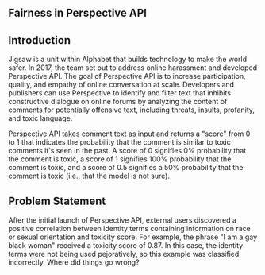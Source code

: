 ## Fairness in Perspective API

## Introduction

Jigsaw is a unit within Alphabet that builds technology to make the world safer. In 2017, the team set out to address online harassment and developed Perspective API. The goal of Perspective API is to increase participation, quality, and empathy of online conversation at scale. Developers and publishers can use Perspective to identify and filter text that inhibits constructive dialogue on online forums by analyzing the content of comments for potentially offensive text, including threats, insults, profanity, and toxic language.

Perspective API takes comment text as input and returns a "score" from 0 to 1 that indicates the probability that the comment is similar to toxic comments it's seen in the past. A score of 0 signifies 0% probability that the comment is toxic, a score of 1 signifies 100% probability that the comment is toxic, and a score of 0.5 signifies a 50% probability that the comment is toxic (i.e., that the model is not sure).

## Problem Statement
After the initial launch of Perspective API, external users discovered a positive correlation between identity terms containing information on race or sexual orientation and toxicity score. For example, the phrase "I am a gay black woman" received a toxicity score of 0.87. In this case, the identity terms were not being used pejoratively, so this example was classified incorrectly. Where did things go wrong?

